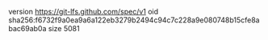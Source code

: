 version https://git-lfs.github.com/spec/v1
oid sha256:f6732f9a0ea9a6a122eb3279b2494c94c7c228a9e080748b15cfe8abac69ab0a
size 5081
